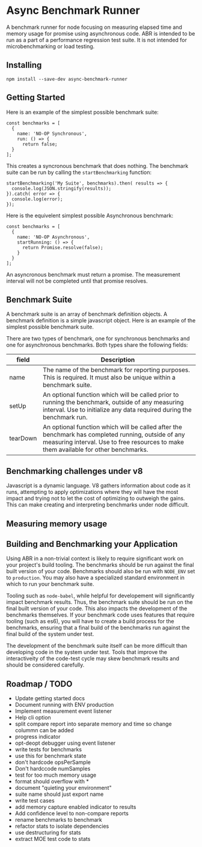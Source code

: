 # Async Benchmark Runner
A benchmark runner for node focusing on measuring elapsed time and memory usage for promise using asynchronous code.
ABR is intended to be run as a part of a performance regression test suite.  It is not intended for microbenchmarking or load testing.

## Installing

`npm install --save-dev async-benchmark-runner`

## Getting Started
Here is an example of the simplest possible benchmark suite:
```
const benchmarks = [
  {
    name: 'NO-OP Synchronous',
    run: () => {
      return false;
  }
];
```
This creates a syncronous benchmark that does nothing.  The benchmark suite can be run by calling the `startBenchmarking` function:
```
startBenchmarking('My Suite', benchmarks).then( results => {
  console.log(JSON.stringify(results));
}).catch( error => {
  console.log(error);
});
```
Here is the equivelent simplest possible Asynchronous benchmark:
```
const benchmarks = [
  {
    name: 'NO-OP Asynchronous',
    startRunning: () => {
      return Promise.resolve(false);
    }
  }
];
```
An asyncronous benchmark must return a promise.  The measurement interval will not be completed until that promise resolves.

## Benchmark Suite
A benchmark suite is an array of benchmark definition objects.  A benchmark definition is a simple javascript object.  Here is an example of the simplest possible benchmark suite.

There are two types of benchmark, one for synchronous benchmarks and one for asynchronous benchmarks.  Both types share the following fields:

| field | Description |
| --- | --- |
| name | The name of the benchmark for reporting purposes.  This is required.  It must also be unique within a benchmark suite. |
| setUp | An optional function which will be called prior to running the benchmark, outside of any measuring interval.  Use to initialize any data required during the benchmark run. |
| tearDown | An optional function which will be called after the benchmark has completed running, outside of any measuring interval.  Use to free resources to make them available for other benchmarks. |

## Benchmarking challenges under v8
Javascript is a dynamic language.  V8 gathers information about code as it runs, attempting to apply optimizations where they will have the most impact and trying not to let the cost of optimizing to outweigh the gains.  This can make creating and interpreting benchmarks under node difficult.

## Measuring memory usage

## Building and Benchmarking your Application
Using ABR in a non-trivial context is likely to require significant work on your project's build tooling.  The benchmarks should be run against the final built version of your code.  Benchmarks should also be run with `NODE_ENV` set to `production`.  You may also have a specialized standard environment in which to run your benchmark suite.

Tooling such as `node-babel`, while helpful for developement will significantly impact benchmark results.  Thus, the benchmark suite should be run on the final built version of your code.  This also impacts the development of the benchmarks themselves.  If your benchmark code uses features that require tooling (such as es6), you will have to create a build process for the benchmarks, ensuring that a final build of the benchmarks run against the final build of the system under test.

The development of the benchmark suite itself can be more difficult than developing code in the system under test.  Tools that improve the interactiveity of the code-test cycle may skew benchmark results and should be considered carefully.

## Roadmap / TODO

- Update getting started docs
- Document running with ENV production
- Implement measurement event listener
- Help cli option
- split compare report into separate memory and time so change colummn can be added
- progress indicator
- opt-deopt debugger using event listener
- write tests for benchmarks
- use this for benchmark state
- don't hardcode opsPerSample
- Don't hardccode numSamples
- test for too much memory usage
- format should overflow with *
- document "quieting your environment"
- suite name should just export name
- write test cases
- add memory capture enabled indicator to results
- Add confidence level to non-compare reports
- rename benchmarks to benchmark
- refactor stats to isolate dependencies
- use destructuring for stats
- extract MOE test code to stats
